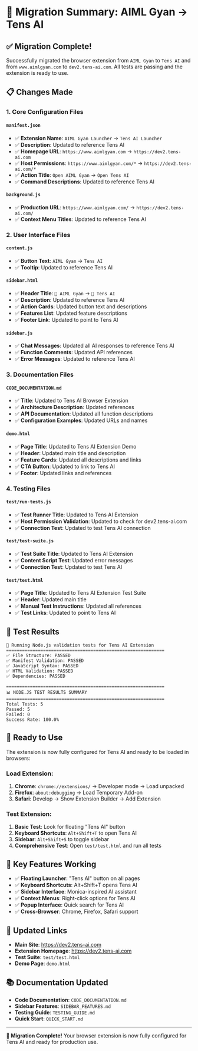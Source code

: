 # 🔄 Migration Summary: AIML Gyan → Tens AI

## ✅ **Migration Complete!**

Successfully migrated the browser extension from `AIML Gyan` to `Tens AI` and from `www.aimlgyan.com` to `dev2.tens-ai.com`. All tests are passing and the extension is ready to use.

## 📋 **Changes Made**

### **1. Core Configuration Files**

#### **`manifest.json`**
- ✅ **Extension Name**: `AIML Gyan Launcher` → `Tens AI Launcher`
- ✅ **Description**: Updated to reference Tens AI
- ✅ **Homepage URL**: `https://www.aimlgyan.com` → `https://dev2.tens-ai.com`
- ✅ **Host Permissions**: `https://www.aimlgyan.com/*` → `https://dev2.tens-ai.com/*`
- ✅ **Action Title**: `Open AIML Gyan` → `Open Tens AI`
- ✅ **Command Descriptions**: Updated to reference Tens AI

#### **`background.js`**
- ✅ **Production URL**: `https://www.aimlgyan.com/` → `https://dev2.tens-ai.com/`
- ✅ **Context Menu Titles**: Updated to reference Tens AI

### **2. User Interface Files**

#### **`content.js`**
- ✅ **Button Text**: `AIML Gyan` → `Tens AI`
- ✅ **Tooltip**: Updated to reference Tens AI

#### **`sidebar.html`**
- ✅ **Header Title**: `🤖 AIML Gyan` → `🤖 Tens AI`
- ✅ **Description**: Updated to reference Tens AI
- ✅ **Action Cards**: Updated button text and descriptions
- ✅ **Features List**: Updated feature descriptions
- ✅ **Footer Link**: Updated to point to Tens AI

#### **`sidebar.js`**
- ✅ **Chat Messages**: Updated all AI responses to reference Tens AI
- ✅ **Function Comments**: Updated API references
- ✅ **Error Messages**: Updated to reference Tens AI

### **3. Documentation Files**

#### **`CODE_DOCUMENTATION.md`**
- ✅ **Title**: Updated to Tens AI Browser Extension
- ✅ **Architecture Description**: Updated references
- ✅ **API Documentation**: Updated all function descriptions
- ✅ **Configuration Examples**: Updated URLs and names

#### **`demo.html`**
- ✅ **Page Title**: Updated to Tens AI Extension Demo
- ✅ **Header**: Updated main title and description
- ✅ **Feature Cards**: Updated all descriptions and links
- ✅ **CTA Button**: Updated to link to Tens AI
- ✅ **Footer**: Updated links and references

### **4. Testing Files**

#### **`test/run-tests.js`**
- ✅ **Test Runner Title**: Updated to Tens AI Extension
- ✅ **Host Permission Validation**: Updated to check for dev2.tens-ai.com
- ✅ **Connection Test**: Updated to test Tens AI connection

#### **`test/test-suite.js`**
- ✅ **Test Suite Title**: Updated to Tens AI Extension
- ✅ **Content Script Test**: Updated error messages
- ✅ **Connection Test**: Updated to test Tens AI

#### **`test/test.html`**
- ✅ **Page Title**: Updated to Tens AI Extension Test Suite
- ✅ **Header**: Updated main title
- ✅ **Manual Test Instructions**: Updated all references
- ✅ **Test Links**: Updated to point to Tens AI

## 🧪 **Test Results**

```
🧪 Running Node.js validation tests for Tens AI Extension
============================================================
✅ File Structure: PASSED
✅ Manifest Validation: PASSED
✅ JavaScript Syntax: PASSED
✅ HTML Validation: PASSED
✅ Dependencies: PASSED

============================================================
📊 NODE.JS TEST RESULTS SUMMARY
============================================================
Total Tests: 5
Passed: 5
Failed: 0
Success Rate: 100.0%
```

## 🚀 **Ready to Use**

The extension is now fully configured for Tens AI and ready to be loaded in browsers:

### **Load Extension:**
1. **Chrome**: `chrome://extensions/` → Developer mode → Load unpacked
2. **Firefox**: `about:debugging` → Load Temporary Add-on
3. **Safari**: Develop → Show Extension Builder → Add Extension

### **Test Extension:**
1. **Basic Test**: Look for floating "Tens AI" button
2. **Keyboard Shortcuts**: `Alt+Shift+T` to open Tens AI
3. **Sidebar**: `Alt+Shift+S` to toggle sidebar
4. **Comprehensive Test**: Open `test/test.html` and run all tests

## 🎯 **Key Features Working**

- ✅ **Floating Launcher**: "Tens AI" button on all pages
- ✅ **Keyboard Shortcuts**: Alt+Shift+T opens Tens AI
- ✅ **Sidebar Interface**: Monica-inspired AI assistant
- ✅ **Context Menus**: Right-click options for Tens AI
- ✅ **Popup Interface**: Quick search for Tens AI
- ✅ **Cross-Browser**: Chrome, Firefox, Safari support

## 🔗 **Updated Links**

- **Main Site**: https://dev2.tens-ai.com
- **Extension Homepage**: https://dev2.tens-ai.com
- **Test Suite**: `test/test.html`
- **Demo Page**: `demo.html`

## 📚 **Documentation Updated**

- **Code Documentation**: `CODE_DOCUMENTATION.md`
- **Sidebar Features**: `SIDEBAR_FEATURES.md`
- **Testing Guide**: `TESTING_GUIDE.md`
- **Quick Start**: `QUICK_START.md`

---

**🎉 Migration Complete!** Your browser extension is now fully configured for Tens AI and ready for production use.
